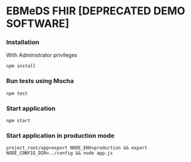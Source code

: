 # EBMeDS FHIR [DEPRECATED DEMO SOFTWARE]

### Installation

With Administrator privileges

    npm install

### Run tests using Mocha

    npm test

### Start application

    npm start

### Start application in production mode

    project_root/app>export NODE_ENV=production && export NODE_CONFIG_DIR=../config && node app.js
